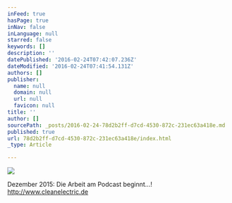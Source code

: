```yaml
---
inFeed: true
hasPage: true
inNav: false
inLanguage: null
starred: false
keywords: []
description: ''
datePublished: '2016-02-24T07:42:07.236Z'
dateModified: '2016-02-24T07:41:54.131Z'
authors: []
publisher:
  name: null
  domain: null
  url: null
  favicon: null
title: ''
author: []
sourcePath: _posts/2016-02-24-78d2b2ff-d7cd-4530-872c-231ec63a418e.md
published: true
url: 78d2b2ff-d7cd-4530-872c-231ec63a418e/index.html
_type: Article

---
```

![](https://the-grid-user-content.s3-us-west-2.amazonaws.com/36cc5e94-5843-45a7-901c-2caf967b5827.png)

Dezember 2015: Die Arbeit am Podcast beginnt...!  
http://www.cleanelectric.de